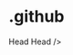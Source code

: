 # .github
Head 
<meta name="google-site-verification" content="5-dj26BtWulvrk6TxlRrY436MILZuSBezGb18nWOXfY" />
Head />
